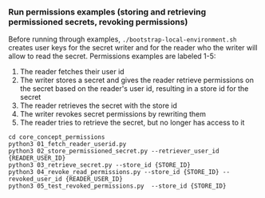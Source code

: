 ### Run permissions examples (storing and retrieving permissioned secrets, revoking permissions)

Before running through examples, `./bootstrap-local-environment.sh` creates user keys for the secret writer and for the reader who the writer will allow to read the secret. Permissions examples are labeled 1-5:

1. The reader fetches their user id
2. The writer stores a secret and gives the reader retrieve permissions on the secret based on the reader's user id, resulting in a store id for the secret
3. The reader retrieves the secret with the store id
4. The writer revokes secret permissions by rewriting them
5. The reader tries to retrieve the secret, but no longer has access to it

```shell
cd core_concept_permissions
python3 01_fetch_reader_userid.py
python3 02_store_permissioned_secret.py --retriever_user_id {READER_USER_ID}
python3 03_retrieve_secret.py --store_id {STORE_ID}
python3 04_revoke_read_permissions.py --store_id {STORE_ID} --revoked_user_id {READER_USER_ID}
python3 05_test_revoked_permissions.py  --store_id {STORE_ID}
```
